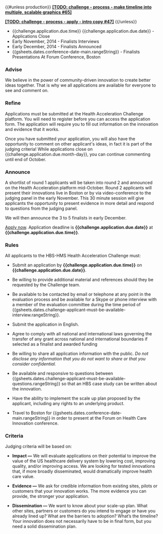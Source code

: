 {{#unless production}}
[**[TODO: challenge - process - make timeline into multiple, scalable graphics #65]**](https://github.com/codekiln/fhi/issues/65)


[**[TODO: challenge - process - apply - intro copy #47]**](https://github.com/codekiln/fhi/issues/47)
{{/unless}}
*   {{challenge.application.due.time}} {{challenge.application.due.date}} - Applications Close
*   Early November, 2014 - Finalists Interviews
*   Early December, 2014 - Finalists Announced
*   {{gsheets.dates.conference-date-main.rangeString}} - Finalists Presentations At Forum Conference, Boston

### Advise

We believe in the power of community-driven innovation to create better ideas together. That is why we all applications are available for everyone to see and comment on.

### Refine

Applications must be submitted at the Health Acceleration Challenge platform. You will need to register before you can access the application form. The application will require you to fill out information on the innovation and evidence that it works.

Once you have submitted your application, you will also have the opportunity to comment on other applicant's ideas, in fact it is part of the judging criteria! While applications close on {{challenge.application.due.month-day}}, you can continue commenting until end of October.

### Announce

A shortlist of round 1 applicants will be taken into round 2 and announced on the Health Acceleration platform mid-October. Round 2 applicants will present their innovations live in Boston or by via video-conference to the judging panel in the early November. This 30 minute session will give applicants the opportunity to present evidence in more detail and respond to questions from the judging panel.

We will then announce the 3 to 5 finalists in early December.

[Apply now]({{gsheets.links.challenge-application.url}}). Application deadline is **{{challenge.application.due.date}}** at **{{challenge.application.due.time}}**.

### Rules

All applicants to the HBS-HMS Health Acceleration Challenge must:

* Submit an application by **{{challenge.application.due.time}}** on **{{challenge.application.due.date}}**.

* Be willing to provide additional material and references should they be requested by the Challenge team.

* Be available to be contacted by email or telephone at any point in the evaluation process and be available for a Skype or phone interview with a member of the evaluation committee during the time period of {{gsheets.dates.challenge-applicant-must-be-available-interview.rangeString}}.

* Submit the application in English.

* Agree to comply with all national and international laws governing the transfer of any grant across national and international boundaries if selected as
a finalist and awarded funding

* Be willing to share all application information with the public. _Do not disclose any information that you do not want to share or that you consider confidential._

* Be available and responsive to questions between {{gsheets.dates.challenge-applicant-must-be-available-questions.rangeString}} so that an HBS case study can be written about the innovation.

* Have the ability to implement the scale up plan proposed by the applicant, including any rights to an underlying product.

* Travel to Boston for {{gsheets.dates.conference-date-main.rangeString}} in order to present at the Forum on Health Care Innovation conference.

### Criteria

Judging criteria will be based on: 

* **Impact —** We will evaluate applications on their potential to improve the value of the US healthcare delivery system by lowering cost, improving quality, and/or improving access. We are looking for tested innovations that, if more broadly disseminated, would dramatically improve health care value.

* **Evidence —** We ask for credible information from existing sites, pilots or customers that your innovation works. The more evidence you can provide, the stronger your application.

* **Dissemination —** We want to know about your scale-up plan. What other sites, partners or customers do you intend to engage or have you already lined up? What are the barriers to adoption? What’s the timeline? Your innovation does not necessarily have to be in final form, but you need a solid dissemination plan.